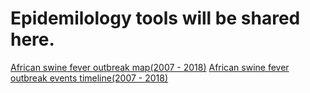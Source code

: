 # Epidemilology tools will be shared here.

[African swine fever outbreak map(2007 - 2018)](https://jimrpy.github.io/epidemiology/asf-outbreaks.html)
[African swine fever outbreak events timeline(2007 - 2018)](https://jimrpy.github.io/epidemiology/asf_events_timeseries.html)
